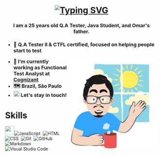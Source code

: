 # <h1 align="center">[![Typing SVG](http://readme-typing-svg.herokuapp.com?color=%2335B0FF&size=30&lines=Hi%2C+I'm+Lucas+Xavier;Ol%C3%A1%2C+Sou+Lucas+Xavier;I'm+a+glitch+hunter;Sou+um+Ca%C3%A7a+Bugs)](https://git.io/typing-svg)
 <h3 align="center">I am a 25 years old Q.A Tester, Java Student, and Omar's father. <h3>
 
- 🚀 Q.A Tester II & CTFL certified, focused on helping people start to test
 <img align = "right" src="https://github.com/lucasxavierlucas/lucasxavierlucas/blob/main/9bd8aea7-81fc-4887-b4f2-9535d971b178.png" width="300" height="300">

- 🔭 I’m currently working as Functional Test Analyst at [Cognizant](https://www.cognizant.com/us/en)
- 🗺️ Brazil, São Paulo
-  <a href="https://www.linkedin.com/in/lucasxavierlucas/"><img src="https://cdn.jsdelivr.net/gh/devicons/devicon/icons/linkedin/linkedin-original.svg" width="20" height="20"></a>  Let's stay in touch!  
           

# Skills
<img src="https://cdn.jsdelivr.net/gh/devicons/devicon/icons/java/java-original-wordmark.svg" width="30" height="30">![JavaScript](https://img.shields.io/badge/-JavaScript-05122A?style=flat&logo=javascript)&nbsp;
![HTML](https://img.shields.io/badge/-HTML-05122A?style=flat&logo=HTML5)&nbsp;
![CSS](https://img.shields.io/badge/-CSS-05122A?style=flat&logo=CSS3&logoColor=1572B6)&nbsp;
![Git](https://img.shields.io/badge/-Git-05122A?style=flat&logo=git)&nbsp;
![GitHub](https://img.shields.io/badge/-GitHub-05122A?style=flat&logo=github)&nbsp;
![Markdown](https://img.shields.io/badge/-Markdown-05122A?style=flat&logo=markdown)&nbsp;
![Visual Studio Code](https://img.shields.io/badge/-Visual%20Studio%20Code-05122A?style=flat&logo=visual-studio-code&logoColor=007ACC)&nbsp;

